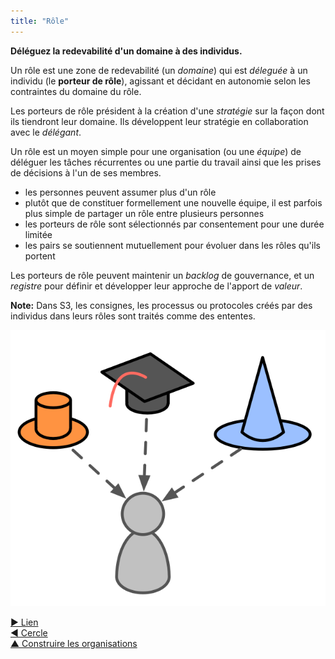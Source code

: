 ```yaml
---
title: "Rôle"
---
```



**Déléguez la redevabilité d'un domaine à des individus.**

Un rôle est une zone de redevabilité (un <dfn data-info="Domaine: Une zone d&apos;influence, d’activité et de prise de décisions distincte au sein d&apos;une organisation.">domaine</dfn>) qui est <dfn data-info="Délégation: L&apos;octroi par une partie (le délégant) à une autre (le délégué) de l’autorité de s&apos;occuper d&apos;un domaine, (c&apos;est-à-dire de faire certaines choses et/ou de prendre certaines décisions) pour lesquelles le délégant maintient la redevabilité globale.">déleguée</dfn> à un individu (le **porteur de rôle**), agissant et décidant en autonomie selon les contraintes du domaine du rôle.

Les porteurs de rôle président à la création d'une <dfn data-info="Stratégie: Une approche générale définissant comment créer de la valeur pour s&apos;occuper avec succès d&apos;un domaine.">stratégie</dfn> sur la façon dont ils tiendront leur domaine. Ils développent leur stratégie en collaboration avec le <dfn data-info="Délégant: Un individu ou groupe délégant un domaine à d&apos;autres groupes ou individus.">délégant</dfn>.

Un rôle est un moyen simple pour une organisation (ou une <dfn data-info="Équipe: Un groupe de personnes qui collaborent vers une intention commune (ou un objectif). Généralement, une équipe fait partie d&apos;une organisation, ou est formée pour la collaboration entre plusieurs organisations.">équipe</dfn>) de déléguer les tâches récurrentes ou une partie du travail ainsi que les prises de décisions à l'un de ses membres.

- les personnes peuvent assumer plus d'un rôle
- plutôt que de constituer formellement une nouvelle équipe, il est parfois plus simple de partager un rôle entre plusieurs personnes
- les porteurs de rôle sont sélectionnés par consentement pour une durée limitée
- les pairs se soutiennent mutuellement pour évoluer dans les rôles qu'ils portent

Les porteurs de rôle peuvent maintenir un <dfn data-info="Backlog: Une liste explicite et priorisée d&apos;éléments de travail (livrables) ou d&apos;intention en attente de traitement.">backlog</dfn> de gouvernance, et un <dfn data-info="Registre: Un système (numérique) pour stocker toutes les informations pertinentes pour une organisation.">registre</dfn> pour définir et développer leur approche de l'apport de <dfn data-info="Valeur: L&apos;importance ou l&apos;utilité de quelque chose lié à une intention. C’est aussi &quot;un principe significatif guidant le comportement&quot; (principalement utilisé au pluriel, &quot;valeurs&quot; ou &quot;valeurs organisationnelles&quot;).">valeur</dfn>.

**Note:** Dans S3, les consignes, les processus ou protocoles créés par des individus dans leurs rôles sont traités comme des ententes.

![Les personnes peuvent assumer plus d'un rôle](img/illustrations/roles.png)

[&#9654; Lien](linking.html)<br/>[&#9664; Cercle](circle.html)<br/>[&#9650; Construire les organisations](building-organizations.html)

